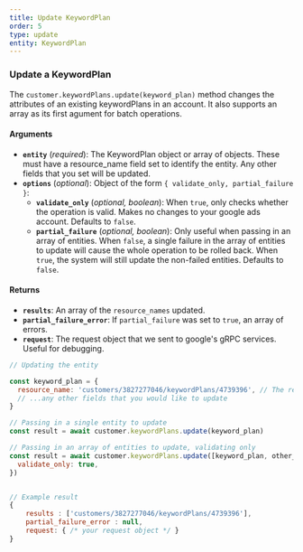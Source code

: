 ```yaml
---
title: Update KeywordPlan
order: 5
type: update
entity: KeywordPlan
---
```


### Update a KeywordPlan

The `customer.keywordPlans.update(keyword_plan)` method changes the attributes of an existing keywordPlans in an account. It also supports an array as its first agument for batch operations.

#### Arguments

- **`entity`** (_required_): The KeywordPlan object or array of objects. These must have a resource_name field set to identify the entity. Any other fields that you set will be updated.
- **`options`** (_optional_): Object of the form `{ validate_only, partial_failure }`:
  - **`validate_only`** (_optional, boolean_): When `true`, only checks whether the operation is valid. Makes no changes to your google ads account. Defaults to `false`.
  - **`partial_failure`** (_optional, boolean_): Only useful when passing in an array of entities. When `false`, a single failure in the array of entities to update will cause the whole operation to be rolled back. When `true`, the system will still update the non-failed entities. Defaults to `false`.

#### Returns

- **`results`**: An array of the `resource_names` updated.
- **`partial_failure_error`**: If `partial_failure` was set to `true`, an array of errors.
- **`request`**: The request object that we sent to google's gRPC services. Useful for debugging.

```javascript
// Updating the entity

const keyword_plan = {
  resource_name: 'customers/3827277046/keywordPlans/4739396', // The resource_name is required
  // ...any other fields that you would like to update
}

// Passing in a single entity to update
const result = await customer.keywordPlans.update(keyword_plan)

// Passing in an array of entities to update, validating only
const result = await customer.keywordPlans.update([keyword_plan, other_keyword_plan], {
  validate_only: true,
})
```

```javascript

// Example result
{
	results : ['customers/3827277046/keywordPlans/4739396'],
	partial_failure_error : null,
	request: { /* your request object */ }
}

```
